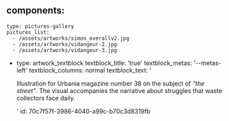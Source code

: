 components:
  -
    type: pictures-gallery
    pictures_list:
      - /assets/artworks/simon_overallv2.jpg
      - /assets/artworks/vidangeur-2.jpg
      - /assets/artworks/vidangeur-3.jpg
  -
    type: artwork_textblock
    textblock_title: 'true'
    textblock_metas: '--metas-left'
    textblock_columns: normal
    textblock_text: '<p>Illustration for Urbania magazine number 38 on the subject of <em>“the street”</em>. The visual accompanies the narrative about struggles that waste collectors face daily.</p>'
id: 70c7f57f-3986-4040-a99c-b70c3d8319fb
